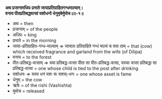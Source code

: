 **अथ प्रजानामधिपः प्रभाते जायाप्रतिग्राहितगन्धमाल्याम्।**  
**वनाय पीतप्रतिबद्धवत्सां यशोधनो धेनुमृषेर्मुमोच॥२-१॥**

*   अथ = then
*   प्रजानाम् = of the people
*   अधिपः = king
*   प्रभाते = in the morning
*   जाया-प्रतिग्राहित-गन्ध-माल्याम् => जायातः प्रतिग्राहिते गन्धं माल्यं च यया ताम् = that (cow) which received fragrance and garland from the wife (of Dilipa)
*   वनाय = to the forest
*   पीत-प्रतिबद्ध-वत्साम् => यया प्रतिबद्ध-वत्सा पीता सा पीत-प्रतिबद्ध-वत्सा, यस्याः वत्सा प्रतिबद्धा सा प्रतिबद्ध-वत्सा = one whose child is tied to the post after drinking
*   यशोधनः => यस्य धनं यशः सः यशस्-धनः = one whose asset is fame
*   धेनुम् = the cow
*   ऋषेः = of the rishi (Vashishta)
*   मुमोच = released
